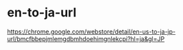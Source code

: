 en-to-ja-url
============

https://chrome.google.com/webstore/detail/en-us-to-ja-jp-url/bmcfbbepjmlemgdbmhdoehimgnlekcpi?hl=ja&gl=JP
